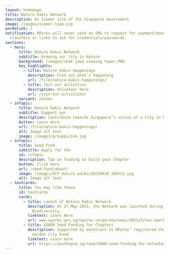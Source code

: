 ```yaml
---
layout: homepage
title: Nature Kakis Network
description: An Isomer site of the Singapore Government
image: /images/isomer-logo.svg
permalink: /
notification: NParks will never send an SMS to request for payment/money
  transfers or links to ask for credentials/passwords.
sections:
  - hero:
      title: Nature Kakis Network
      subtitle: Growing our City in Nature
      background: /images/chek jawa viewing tower.PNG
      key_highlights:
        - title: Nature Kakis Happenings
          description: Find out what's happening
          url: /file/nature-kakis-happenings/
        - title: Join our activities
          description: Volunteer here
          url: /join-our-activities/
      variant: center
  - infopic:
      title: Nature Kakis Network
      subtitle: Support our
      description: Contribute towards Singapore’s vision of a City in Nature
      button: Learn more
      url: /file/nature-kakis-happenings/
      alt: Image alt text
      image: /images/grouppic1nk.jpg
  - infopic:
      title: Seed Fund
      subtitle: Apply for the
      id: infopic
      description: Tap on funding to build your Chapter
      button: Click here
      url: /seed-fund/about/
      image: /images/DIY Nature walks/20230610_100522.jpg
      alt: Image alt text
  - textcards:
      title: You may like these
      id: textcards
      cards:
        - title: Launch of Nature Kakis Network
          description: On 27 May 2023, the Network was launched during the Festival of
            Biodiversity.
          linktext: Learn more
          url: www.nparks.gov.sg/nparks-corporate/news/2023/5/new-nparks-initiatives-to-strengthen-ecological-connectivity-and-encourage-community-stewardship-to-further-city-in-nature-vision
        - title: $5000 Seed Funding for Chapters
          description: Supported by donations to NParks’ registered charity and IPC,
            Garden City Fund.
          linktext: Learn more
          url: https://youthopia.sg/read/5000-seed-funding-for-volunteers-among-new-initiatives-by-nparks-to-cultivate-community-ownership/
---
```

